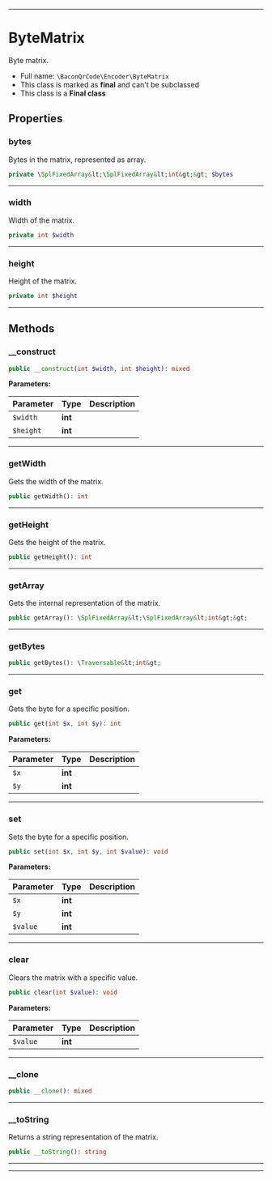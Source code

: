 ***

# ByteMatrix

Byte matrix.

* Full name: `\BaconQrCode\Encoder\ByteMatrix`
* This class is marked as **final** and can't be subclassed
* This class is a **Final class**

## Properties

### bytes

Bytes in the matrix, represented as array.

```php
private \SplFixedArray&lt;\SplFixedArray&lt;int&gt;&gt; $bytes
```

***

### width

Width of the matrix.

```php
private int $width
```

***

### height

Height of the matrix.

```php
private int $height
```

***

## Methods

### __construct

```php
public __construct(int $width, int $height): mixed
```

**Parameters:**

| Parameter | Type | Description |
|-----------|------|-------------|
| `$width` | **int** |  |
| `$height` | **int** |  |

***

### getWidth

Gets the width of the matrix.

```php
public getWidth(): int
```

***

### getHeight

Gets the height of the matrix.

```php
public getHeight(): int
```

***

### getArray

Gets the internal representation of the matrix.

```php
public getArray(): \SplFixedArray&lt;\SplFixedArray&lt;int&gt;&gt;
```

***

### getBytes

```php
public getBytes(): \Traversable&lt;int&gt;
```

***

### get

Gets the byte for a specific position.

```php
public get(int $x, int $y): int
```

**Parameters:**

| Parameter | Type | Description |
|-----------|------|-------------|
| `$x` | **int** |  |
| `$y` | **int** |  |

***

### set

Sets the byte for a specific position.

```php
public set(int $x, int $y, int $value): void
```

**Parameters:**

| Parameter | Type | Description |
|-----------|------|-------------|
| `$x` | **int** |  |
| `$y` | **int** |  |
| `$value` | **int** |  |

***

### clear

Clears the matrix with a specific value.

```php
public clear(int $value): void
```

**Parameters:**

| Parameter | Type | Description |
|-----------|------|-------------|
| `$value` | **int** |  |

***

### __clone

```php
public __clone(): mixed
```

***

### __toString

Returns a string representation of the matrix.

```php
public __toString(): string
```

***


***

